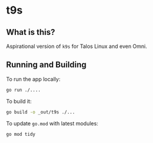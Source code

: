 # t9s

## What is this?

Aspirational version of `k9s` for Talos Linux and even Omni.

## Running and Building

To run the app locally:

```sh
go run ./....
```

To build it:

```sh
go build -o _out/t9s ./...
```

To update `go.mod` with latest modules:

```sh
go mod tidy
```
